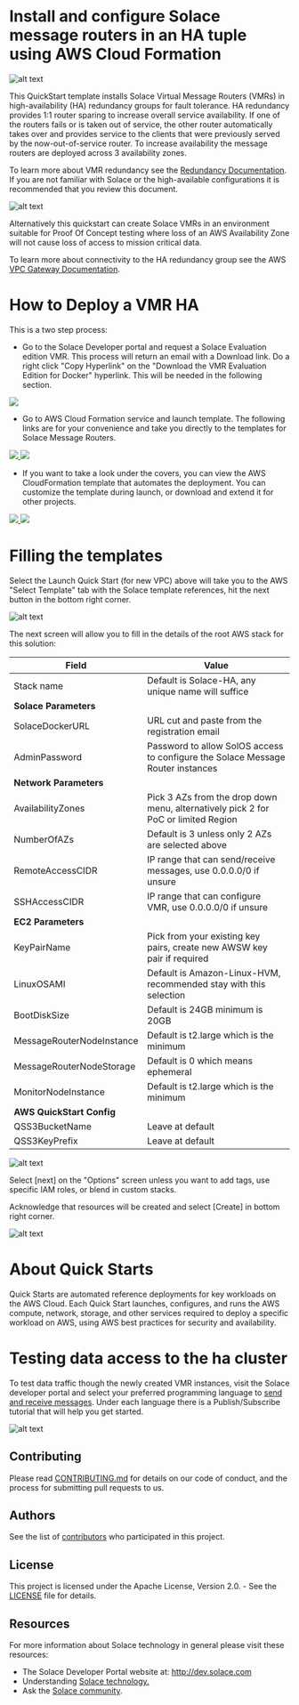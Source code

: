 # Install and configure Solace message routers in an HA tuple using AWS Cloud Formation

![alt text](https://raw.githubusercontent.com/aws-quickstart/quickstart-solace-vmr/develop/images/Solace-AWS-HA-Prod-3AZ.png "Production enviroment for Solace VMR")

This QuickStart template installs Solace Virtual Message Routers (VMRs) in high-availability (HA) redundancy groups for fault tolerance. HA redundancy provides 1:1 router sparing to increase overall service availability. If one of the routers fails or is taken out of service, the other router automatically takes over and provides service to the clients that were previously served by the now-out-of-service router.  To increase availability the message routers are deployed across 3 availability zones.

To learn more about VMR redundancy see the [Redundancy Documentation](http://docs.solace.com/Features/VMR-Redundancy.htm).  If you are not familiar with Solace or the high-available configurations it is recommended that you review this document. 

![alt text](https://raw.githubusercontent.com/aws-quickstart/quickstart-linux-bastion/develop/images/Solace-AWS-HA-PoC-2AZ.png "Proof of Concept enviroment for Solace VMR")

Alternatively this quickstart can create Solace VMRs in an environment suitable for Proof Of Concept testing where loss of an AWS Availability Zone will not cause loss of access to mission critical data.

To learn more about connectivity to the HA redundancy group see the AWS [VPC Gateway Documentation](http://docs.aws.amazon.com/AmazonVPC/latest/UserGuide/VPC_Internet_Gateway.html).

# How to Deploy a VMR HA 
This is a two step process:

* Go to the Solace Developer portal and request a Solace Evaluation edition VMR. This process will return an email with a Download link. Do a right click "Copy Hyperlink" on the "Download the VMR Evaluation Edition for Docker" hyperlink.  This will be needed in the following section.

<a href="http://dev.solace.com/downloads/download-vmr-evaluation-edition-docker" target="_blank">
    <img src="https://raw.githubusercontent.com/aws-quickstart/quickstart-linux-bastion/develop/images/register.png"/>
</a>

* Go to AWS Cloud Formation service and launch template.  The following links are for your convenience and take you directly to the templates for Solace Message Routers.

<a href="https://console.aws.amazon.com/cloudformation/home?region=us-east-1#/stacks/new?stackName=Solace-HA&templateURL=https://s3.amazonaws.com/solace-aws-ha-quickstart/latest/templates/solace-vmr-master.template" target="_blank">
    <img src="https://raw.githubusercontent.com/aws-quickstart/quickstart-linux-bastion/develop/images/launch-button-new.png"/>
</a>

<a href="https://console.aws.amazon.com/cloudformation/home?region=us-east-1#/stacks/new?stackName=Solace-HA&templateURL=https://s3.amazonaws.com/solace-aws-ha-quickstart/latest/templates/solace-vmr.template" target="_blank">
    <img src="https://raw.githubusercontent.com/aws-quickstart/quickstart-linux-bastion/develop/images/launch-button-existing.png"/>
</a>

* If you want to take a look under the covers, you can view the AWS CloudFormation template that automates the deployment. You can customize the template during launch, or download and extend it for other projects.

<a href="https://raw.githubusercontent.com/aws-quickstart/quickstart-linux-bastion/develop/templates/solace-vmr-master.template" target="_blank">
    <img src="https://raw.githubusercontent.com/aws-quickstart/quickstart-linux-bastion/develop/images/view-template-new.png"/>
</a>

<a href="https://raw.githubusercontent.com/aws-quickstart/quickstart-linux-bastion/develop/templates/solace-vmr.template" target="_blank">
    <img src="https://raw.githubusercontent.com/aws-quickstart/quickstart-linux-bastion/develop/images/view-template-existing.png"/>
</a>

# Filling the templates
Select the Launch Quick Start (for new VPC) above will take you to the AWS "Select Template" tab with the Solace template references, hit the next button in the bottom right corner.

![alt text](https://raw.githubusercontent.com/aws-quickstart/quickstart-linux-bastion/develop/images/Select-Template.png "Select Template")

The next screen will allow you to fill in the details of the root AWS stack for this solution:

| Field                      | Value                                                                          |
|----------------------------|--------------------------------------------------------------------------------|
| Stack name                 | Default is Solace-HA, any unique name will suffice |
| **Solace Parameters**      |  |
| SolaceDockerURL            | URL cut and paste from the registration email |
| AdminPassword              | Password to allow SolOS access to configure the Solace Message Router instances |
| **Network Parameters**     |  |
| AvailabilityZones          | Pick 3 AZs from the drop down menu, alternatively pick 2 for PoC or limited Region |
| NumberOfAZs                | Default is 3 unless only 2 AZs are selected above |
| RemoteAccessCIDR           | IP range that can send/receive messages, use 0.0.0.0/0 if unsure |
| SSHAccessCIDR              | IP range that can configure VMR, use 0.0.0.0/0 if unsure |
| **EC2 Parameters**         |  |
| KeyPairName                | Pick from your existing key pairs, create new AWSW key pair if required |
| LinuxOSAMI                 | Default is Amazon-Linux-HVM, recommended stay with this selection |
| BootDiskSize               | Default is 24GB minimum is 20GB |
| MessageRouterNodeInstance  | Default is t2.large which is the minimum |
| MessageRouterNodeStorage   | Default is 0 which means ephemeral |
| MonitorNodeInstance        | Default is t2.large which is the minimum | 
| **AWS QuickStart Config**  |  |
| QSS3BucketName             | Leave at default |
| QSS3KeyPrefix              | Leave at default |

![alt text](https://raw.githubusercontent.com/aws-quickstart/quickstart-linux-bastion/develop/images/specify-details.png "Specify Details")

Select [next] on the "Options" screen unless you want to add tags, use specific IAM roles, or blend in custom stacks.

Acknowledge that resources will be created and select [Create] in bottom right corner.

![alt text](https://raw.githubusercontent.com/aws-quickstart/quickstart-linux-bastion/develop/images/capabilities.png "Create Stack")

# About Quick Starts

Quick Starts are automated reference deployments for key workloads on the AWS Cloud. Each Quick Start launches, configures, and runs the AWS compute, network, storage, and other services required to deploy a specific workload on AWS, using AWS best practices for security and availability.

# Testing data access to the ha cluster

To test data traffic though the newly created VMR instances, visit the Solace developer portal and select your preferred programming language to [send and receive messages](http://dev.solace.com/get-started/send-receive-messages/). Under each language there is a Publish/Subscribe tutorial that will help you get started.

![alt text](https://raw.githubusercontent.com/aws-quickstart/quickstart-linux-bastion/develop/images/solace_tutorial.png "getting started publish/subscribe")

## Contributing

Please read [CONTRIBUTING.md](CONTRIBUTING.md) for details on our code of conduct, and the process for submitting pull requests to us.

## Authors

See the list of [contributors](https://github.com/SolaceLabs/solace-aws-ha-quickstart/graphs/contributors) who participated in this project.

## License

This project is licensed under the Apache License, Version 2.0. - See the [LICENSE](LICENSE) file for details.

## Resources

For more information about Solace technology in general please visit these resources:

- The Solace Developer Portal website at: http://dev.solace.com
- Understanding [Solace technology.](http://dev.solace.com/tech/)
- Ask the [Solace community](http://dev.solace.com/community/).
